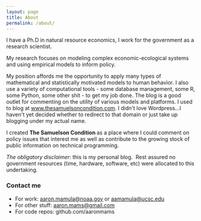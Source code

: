 ```yaml
---
layout: page
title: About
permalink: /about/
---
```


I have a Ph.D in natural resource economics, I work for the government as a research scientist.

My research focuses on modeling complex economic-ecological systems and using empirical models to inform policy.  

My position affords me the opportunity to apply many types of mathematical and statistically motivated models to human behavior.  I also use a variety of computational tools - some database management, some R, some Python, some other shit - to get my job done. The blog is a good outlet for commenting on the utility of various models and platforms.  I used to blog at www.thesamuelsoncondition.com.  I didn't love Wordpress...I haven't yet decided whether to redirect to that domain or just take up blogging under my actual name.

I created <b> The Samuelson Condition </b> as a place where I could comment on policy issues that interest me as well as contribute to the growing stock of public information on technical programming.  

<em>The obligatory disclaimer</em>: this is my personal blog.  Rest assured no government resources (time, hardware, software, etc) were allocated to this undertaking.

### Contact me

* For work: aaron.mamula@noaa.gov or aamamula@ucsc.edu
* For other stuff: aaron.mams@gmail.com
* For code repos: github.com/aaronmams
